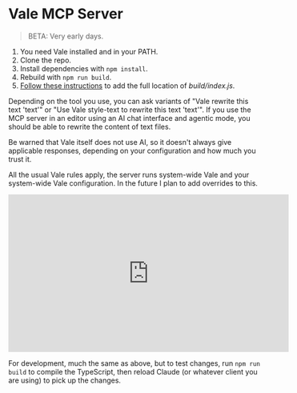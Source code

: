 # Vale MCP Server

> BETA: Very early days.

1. You need Vale installed and in your PATH.
2. Clone the repo.
3. Install dependencies with `npm install`.
4. Rebuild with `npm run build`.
5. [Follow these instructions](https://modelcontextprotocol.io/quickstart/server#testing-your-server-with-claude-for-desktop) to add the full location of _build/index.js_.

Depending on the tool you use, you can ask variants of "Vale rewrite this text 'text'" or "Use Vale style-text to rewrite this text 'text'". If you use the MCP server in an editor using an AI chat interface and agentic mode, you should be able to rewrite the content of text files.

Be warned that Vale itself does not use AI, so it doesn't always give applicable responses, depending on your configuration and how much you trust it.

All the usual Vale rules apply, the server runs system-wide Vale and your system-wide Vale configuration. In the future I plan to add overrides to this.

<iframe width="560" height="315" src="https://www.youtube.com/embed/sbJ51s7ZUC8?si=fVZnCZCByGnrk7VY" title="YouTube video player" frameborder="0" allow="accelerometer; autoplay; clipboard-write; encrypted-media; gyroscope; picture-in-picture; web-share" referrerpolicy="strict-origin-when-cross-origin" allowfullscreen></iframe>

For development, much the same as above, but to test changes, run `npm run build` to compile the TypeScript, then reload Claude (or whatever client you are using) to pick up the changes.